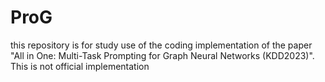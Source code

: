 # ProG
this repository is for study use of the coding  implementation of the paper "All in One: Multi-Task Prompting for Graph Neural Networks (KDD2023)". This is not official implementation
